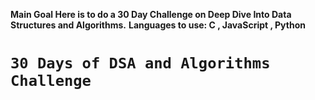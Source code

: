 **Main Goal Here is to do a 30 Day Challenge on Deep Dive Into Data Structures and Algorithms.**
**Languages to use: C , JavaScript , Python**


# ```30 Days of DSA and Algorithms Challenge```